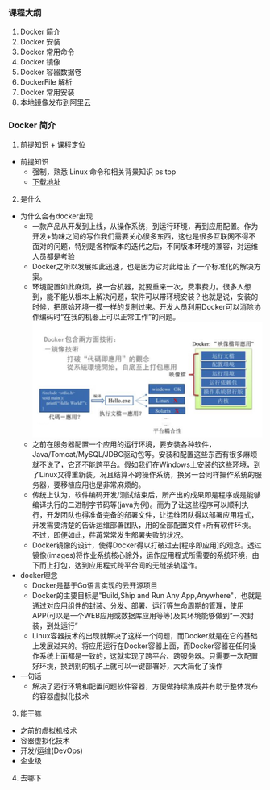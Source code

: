 ### 课程大纲
1. Docker 简介
2. Docker 安装
3. Docker 常用命令
4. Docker 镜像
5. Docker 容器数据卷
6. DockerFile 解析
7. Docker 常用安装
8. 本地镜像发布到阿里云

### Docker 简介
1. 前提知识 + 课程定位
  - 前提知识
    - 强制，熟悉 Linux 命令和相关背景知识 ps top
    - [下载地址](http://www.atguigu.com/download.shtml#linux)
2. 是什么
  - 为什么会有docker出现
    - 一款产品从开发到上线，从操作系统，到运行环境，再到应用配置。作为开发+韵味之间的写作我们需要关心很多东西，这也是很多互联网不得不面对的问题，特别是各种版本的迭代之后，不同版本环境的兼容，对运维人员都是考验
    - Docker之所以发展如此迅速，也是因为它对此给出了一个标准化的解决方案。
    - 环境配置如此麻烦，换一台机器，就要重来一次，费事费力。很多人想到，能不能从根本上解决问题，软件可以带环境安装？也就是说，安装的时候，把原始环境一摸一样的复制过来。开发人员利用Docker可以消除协作编码时“在我的机器上可以正常工作”的问题。
    ![docker是什么.png](./images/docker是什么.png)
    - 之前在服务器配置一个应用的运行环境，要安装各种软件，Java/Tomcat/MySQL/JDBC驱动包等。安装和配置这些东西有很多麻烦就不说了，它还不能跨平台。假如我们在Windows上安装的这些环境，到了Linux又得重新装。况且结算不跨操作系统，换另一台同样操作系统的服务器，要移植应用也是非常麻烦的。
    - 传统上认为，软件编码开发/测试结束后，所产出的成果即是程序或是能够编译执行的二进制字节码等(java为例)。而为了让这些程序可以顺利执行，开发团队也得准备完备的部署文件，让运维团队得以部署应用程式，开发需要清楚的告诉运维部署团队，用的全部配置文件+所有软件环境。不过，即便如此，荏苒常常发生部署失败的状况。
    - Docker镜像的设计，使得Docker得以打破过去[程序即应用]的观念。透过镜像(images)将作业系统核心除外，运作应用程式所需要的系统环境，由下而上打包，达到应用程式跨平台间的无缝接轨运作。
  - docker理念
    - Docker是基于Go语言实现的云开源项目
    - Docker的主要目标是"Build,Ship and Run Any App,Anywhere"，也就是通过对应用组件的封装、分发、部署、运行等生命周期的管理，使用APP(可以是一个WEB应用或数据库应用等等)及其环境能够做到“一次封装，到处运行”
    - Linux容器技术的出现就解决了这样一个问题，而Docker就是在它的基础上发展过来的。将应用运行在Docker容器上面，而Docker容器在任何操作系统上面都是一致的，这就实现了跨平台、跨服务器。只需要一次配置好环境，换到别的机子上就可以一键部署好，大大简化了操作
  - 一句话
    - 解决了运行环境和配置问题软件容器，方便做持续集成并有助于整体发布的容器虚拟化技术 
3. 能干嘛
  - 之前的虚拟机技术
  - 容器虚拟化技术
  - 开发/运维(DevOps)
  - 企业级
4. 去哪下